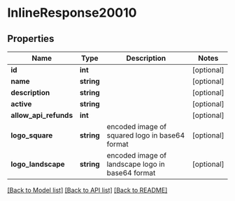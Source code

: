 # InlineResponse20010

## Properties
Name | Type | Description | Notes
------------ | ------------- | ------------- | -------------
**id** | **int** |  | [optional] 
**name** | **string** |  | [optional] 
**description** | **string** |  | [optional] 
**active** | **string** |  | [optional] 
**allow_api_refunds** | **int** |  | [optional] 
**logo_square** | **string** | encoded image of squared logo in base64 format | [optional] 
**logo_landscape** | **string** | encoded image of landscape logo in base64 format | [optional] 

[[Back to Model list]](../../README.md#documentation-for-models) [[Back to API list]](../../README.md#documentation-for-api-endpoints) [[Back to README]](../../README.md)

